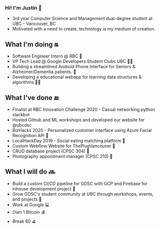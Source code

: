 ### Hi! I'm Justin 👦
- 3rd year Computer Science and Management dual-degree student at UBC - Vancouver, BC
- Motivated with a need to create, technology is my medium of creation.

## What I'm doing :on:
- Software Engineer Intern @ RBC 🏦
- VP Tech Lead @ Google Developers Student Clubs UBC 👨‍💻
- Building a streamlined Android Phone Interface for Seniors & Alzheimer/Dementia patients. 📱
- Developing a educational webapp for learning data structures & algorithms 👨‍🏫

## What I've done :end:
- Finalist at RBC Innovation Challenge 2020 - Casual networking python slackbot
- Hosted Github and ML workshops and developed our website for @ubcdsc
- BizHacks 2020 - Personalized customer interface using Azure Facial Recognition API 🌝
- LocalHackDay 2019 - Social eating matching platform 🍖
- Custom Webflow Website for ThePlugVancouver 🔌
- CRUD database project (CPSC 304) 📁
- Photography appointment manager (CPSC 210) 📸

## What I will do :soon:
- Build a custom CI/CD pipeline for GDSC with GCP and Firebase for inhouse development project 🔨
- Grow GDSC's student community at UBC through workshops, events, and projects 👥
- Work at Google 💻
- Own 1 Bitcoin 💰
- Break 80 ⛳

